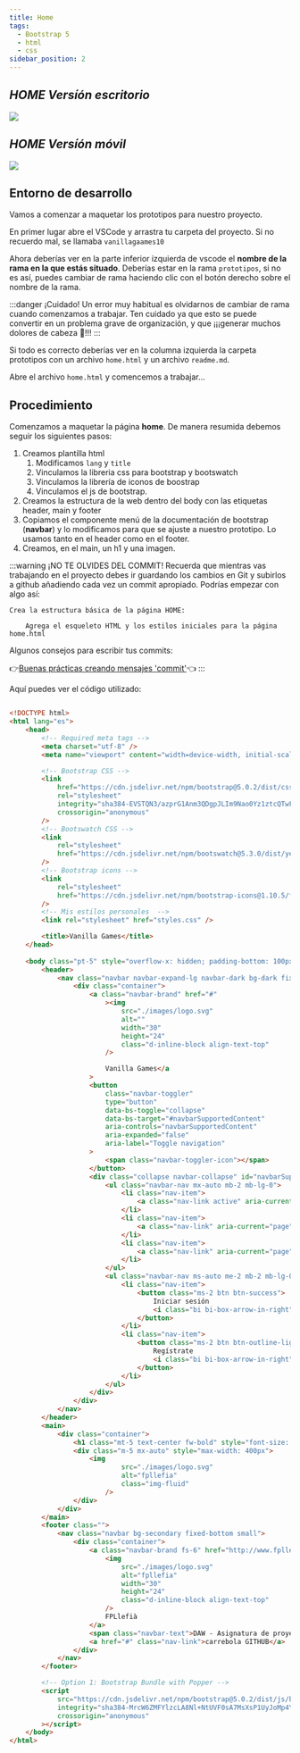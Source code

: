 ```yaml
---
title: Home
tags:
  - Bootstrap 5
  - html
  - css
sidebar_position: 2
---
```

## *HOME Versíón escritorio* 

![](../../../static/imagenes/v1/prototipos/home/home.png)

## *HOME Versíón móvil* 


![](../../../static/imagenes/v1/prototipos/home/home_movil.png)

## Entorno de desarrollo
Vamos a comenzar a maquetar los prototipos para nuestro proyecto.

En primer lugar abre el VSCode y arrastra tu carpeta del proyecto. Si no recuerdo mal, se llamaba `vanillagaames10`

Ahora deberías ver en la parte inferior izquierda de vscode el **nombre de la rama en la que estás situado**. Deberías estar en la rama `prototipos`, si no es así, puedes cambiar de rama haciendo clic con el botón derecho sobre el nombre de la rama.

:::danger ¡Cuidado!
Un error muy habitual es olvidarnos de cambiar de rama cuando comenzamos a trabajar. Ten cuidado ya que esto se puede convertir en un problema grave de organización, y que ¡¡¡generar muchos dolores de cabeza 🥴!!!
:::

Si todo es correcto deberías ver en la columna izquierda la carpeta prototipos con un archivo `home.html` y un archivo `readme.md`.

Abre el archivo `home.html` y comencemos a trabajar...
## Procedimiento

Comenzamos a maquetar la página **home**. De manera resumida debemos seguir los siguientes pasos:
1. Creamos plantilla html
   1. Modificamos `lang` y `title`
   2. Vinculamos la libreria css para bootstrap y bootswatch
   3. Vinculamos la librería de iconos de boostrap
   4. Vinculamos el js de bootstrap.
2. Creamos la estructura de la web dentro del body con las etiquetas header, main y footer
2. Copiamos el componente menú de la documentación de bootstrap (**navbar**) y lo modificamos para que se ajuste a nuestro prototipo. Lo usamos tanto en el header como en el footer.
3. Creamos, en el main, un h1 y una imagen.


:::warning ¡NO TE OLVIDES DEL COMMIT!
Recuerda que mientras vas trabajando en el proyecto  debes ir guardando los cambios en Git y subirlos a github añadiendo cada vez un commit apropiado. Podrías empezar con algo así: 

	Crea la estructura básica de la página HOME:
  
		Agrega el esqueleto HTML y los estilos iniciales para la página home.html

Algunos consejos para escribir tus commits:

👉[Buenas prácticas creando mensajes 'commit'](/blog/commit)👈
:::

Aquí puedes ver el código utilizado:


```html title="home.html"

<!DOCTYPE html>
<html lang="es">
	<head>
		<!-- Required meta tags -->
		<meta charset="utf-8" />
		<meta name="viewport" content="width=device-width, initial-scale=1" />

		<!-- Bootstrap CSS -->
		<link
			href="https://cdn.jsdelivr.net/npm/bootstrap@5.0.2/dist/css/bootstrap.min.css"
			rel="stylesheet"
			integrity="sha384-EVSTQN3/azprG1Anm3QDgpJLIm9Nao0Yz1ztcQTwFspd3yD65VohhpuuCOmLASjC"
			crossorigin="anonymous"
		/>
		<!-- Bootswatch CSS -->
		<link
			rel="stylesheet"
			href="https://cdn.jsdelivr.net/npm/bootswatch@5.3.0/dist/yeti/bootstrap.min.css"
		/>
		<!-- Bootstrap icons -->
		<link
			rel="stylesheet"
			href="https://cdn.jsdelivr.net/npm/bootstrap-icons@1.10.5/font/bootstrap-icons.css"
		/>
		<!-- Mis estilos personales  -->
		<link rel="stylesheet" href="styles.css" />

		<title>Vanilla Games</title>
	</head>
	
	<body class="pt-5" style="overflow-x: hidden; padding-bottom: 100px">
		<header>
			<nav class="navbar navbar-expand-lg navbar-dark bg-dark fixed-top">
				<div class="container">
					<a class="navbar-brand" href="#"
						><img
							src="./images/logo.svg"
							alt=""
							width="30"
							height="24"
							class="d-inline-block align-text-top"
						/>

						Vanilla Games</a
					>
					<button
						class="navbar-toggler"
						type="button"
						data-bs-toggle="collapse"
						data-bs-target="#navbarSupportedContent"
						aria-controls="navbarSupportedContent"
						aria-expanded="false"
						aria-label="Toggle navigation"
					>
						<span class="navbar-toggler-icon"></span>
					</button>
					<div class="collapse navbar-collapse" id="navbarSupportedContent">
						<ul class="navbar-nav mx-auto mb-2 mb-lg-0">
							<li class="nav-item">
								<a class="nav-link active" aria-current="page" href="#">Home</a>
							</li>
							<li class="nav-item">
								<a class="nav-link" aria-current="page" href="#">TOP5 Proyectos</a>
							</li>
							<li class="nav-item">
								<a class="nav-link" aria-current="page" href="#">A cerca de</a>
							</li>
						</ul>
						<ul class="navbar-nav ms-auto me-2 mb-2 mb-lg-0">
							<li class="nav-item">
								<button class="ms-2 btn btn-success">
									Iniciar sesión
									<i class="bi bi-box-arrow-in-right"></i>
								</button>
							</li>
							<li class="nav-item">
								<button class="ms-2 btn btn-outline-light">
									Regístrate
									<i class="bi bi-box-arrow-in-right"></i>
								</button>
							</li>
						</ul>
					</div>
				</div>
			</nav>
		</header>
		<main>
			<div class="container">
				<h1 class="mt-5 text-center fw-bold" style="font-size: 100px;">Vanilla Games</h1>
				<div class="m-5 mx-auto" style="max-width: 400px">
					<img
							src="./images/logo.svg"
							alt="fpllefia"
							class="img-fluid"
						/>
				</div>
			</div>
		</main>
		<footer class="">
			<nav class="navbar bg-secondary fixed-bottom small">
				<div class="container">
					<a class="navbar-brand fs-6" href="http://www.fpllefia.com">
						<img
							src="./images/logo.svg"
							alt="fpllefia"
							width="30"
							height="24"
							class="d-inline-block align-text-top"
						/>
						FPLlefià
					</a>
					<span class="navbar-text">DAW - Asignatura de proyectos</span>
					<a href="#" class="nav-link">carrebola GITHUB</a>
				</div>
			</nav>
		</footer>

		<!-- Option 1: Bootstrap Bundle with Popper -->
		<script
			src="https://cdn.jsdelivr.net/npm/bootstrap@5.0.2/dist/js/bootstrap.bundle.min.js"
			integrity="sha384-MrcW6ZMFYlzcLA8Nl+NtUVF0sA7MsXsP1UyJoMp4YLEuNSfAP+JcXn/tWtIaxVXM"
			crossorigin="anonymous"
		></script>
	</body>
</html>

```
